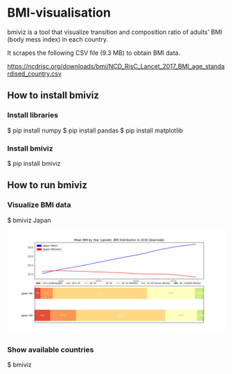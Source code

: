 # BMI-visualisation

bmiviz is a tool that visualize transition and composition ratio of adults' BMI (body mess index) in each country. 

It scrapes the following CSV file (9.3 MB) to obtain BMI data.

https://ncdrisc.org/downloads/bmi/NCD_RisC_Lancet_2017_BMI_age_standardised_country.csv

## How to install bmiviz

### Install libraries

$ pip install numpy
$ pip install pandas
$ pip install matplotlib

### Install bmiviz

$ pip install bmiviz

## How to run bmiviz

### Visualize BMI data

$ bmiviz Japan

<img src=https://github.com/MDchor/BMI-visualisation/raw/main/Japan.png>

### Show available countries

$ bmiviz
